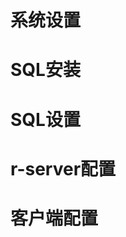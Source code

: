 # 系统设置























# SQL安装























# SQL设置













# r-server配置

























# 客户端配置

























